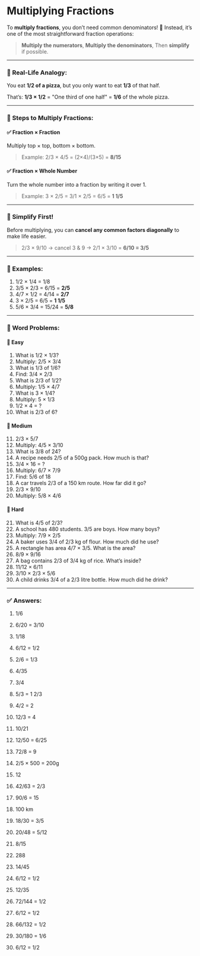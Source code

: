 # Multiplying Fractions

To **multiply fractions**, you don’t need common denominators! 🎉
Instead, it’s one of the most straightforward fraction operations:

> **Multiply the numerators**,
> **Multiply the denominators**,
> Then **simplify** if possible.

---

### 🍕 Real-Life Analogy:

You eat **1/2 of a pizza**, but you only want to eat **1/3** of that half.

That’s:
**1/3 × 1/2** = "One third of one half" = **1/6** of the whole pizza.

---

### 🧠 Steps to Multiply Fractions:

#### ✅ Fraction × Fraction

Multiply top × top, bottom × bottom.

> Example:
> 2/3 × 4/5 = (2×4)/(3×5) = **8/15**

#### ✅ Fraction × Whole Number

Turn the whole number into a fraction by writing it over 1.

> Example:
> 3 × 2/5 = 3/1 × 2/5 = 6/5 = **1 1/5**

---

### 🧊 Simplify First!

Before multiplying, you can **cancel any common factors diagonally** to make life easier.

> 2/3 × 9/10 → cancel 3 & 9 → 2/1 × 3/10 = **6/10 = 3/5**

---

### 🧮 Examples:

1. 1/2 × 1/4 = 1/8
2. 3/5 × 2/3 = 6/15 = **2/5**
3. 4/7 × 1/2 = 4/14 = **2/7**
4. 3 × 2/5 = 6/5 = **1 1/5**
5. 5/6 × 3/4 = 15/24 = **5/8**

---

### 🧩 Word Problems:

#### 🔹 Easy

1. What is 1/2 × 1/3?
2. Multiply: 2/5 × 3/4
3. What is 1/3 of 1/6?
4. Find: 3/4 × 2/3
5. What is 2/3 of 1/2?
6. Multiply: 1/5 × 4/7
7. What is 3 × 1/4?
8. Multiply: 5 × 1/3
9. 1/2 × 4 = ?
10. What is 2/3 of 6?

#### 🔸 Medium

11. 2/3 × 5/7
12. Multiply: 4/5 × 3/10
13. What is 3/8 of 24?
14. A recipe needs 2/5 of a 500g pack. How much is that?
15. 3/4 × 16 = ?
16. Multiply: 6/7 × 7/9
17. Find: 5/6 of 18
18. A car travels 2/3 of a 150 km route. How far did it go?
19. 2/3 × 9/10
20. Multiply: 5/8 × 4/6

#### 🔺 Hard

21. What is 4/5 of 2/3?
22. A school has 480 students. 3/5 are boys. How many boys?
23. Multiply: 7/9 × 2/5
24. A baker uses 3/4 of 2/3 kg of flour. How much did he use?
25. A rectangle has area 4/7 × 3/5. What is the area?
26. 8/9 × 9/16
27. A bag contains 2/3 of 3/4 kg of rice. What’s inside?
28. 11/12 × 6/11
29. 3/10 × 2/3 × 5/6
30. A child drinks 3/4 of a 2/3 litre bottle. How much did he drink?

---

### ✅ Answers:

1. 1/6

2. 6/20 = 3/10

3. 1/18

4. 6/12 = 1/2

5. 2/6 = 1/3

6. 4/35

7. 3/4

8. 5/3 = 1 2/3

9. 4/2 = 2

10. 12/3 = 4

11. 10/21

12. 12/50 = 6/25

13. 72/8 = 9

14. 2/5 × 500 = 200g

15. 12

16. 42/63 = 2/3

17. 90/6 = 15

18. 100 km

19. 18/30 = 3/5

20. 20/48 = 5/12

21. 8/15

22. 288

23. 14/45

24. 6/12 = 1/2

25. 12/35

26. 72/144 = 1/2

27. 6/12 = 1/2

28. 66/132 = 1/2

29. 30/180 = 1/6

30. 6/12 = 1/2

